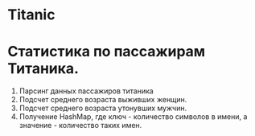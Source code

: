 # Titanic
# Статистика по пассажирам Титаника.
  1. Парсинг данных пассажиров титаника
  1. Подсчет среднего возраста выживших женщин.
  2. Подсчет среднего возраста утонувших мужчин.
  3. Получение HashMap, где ключ - количество символов в имени, а значение - количество таких имен.
